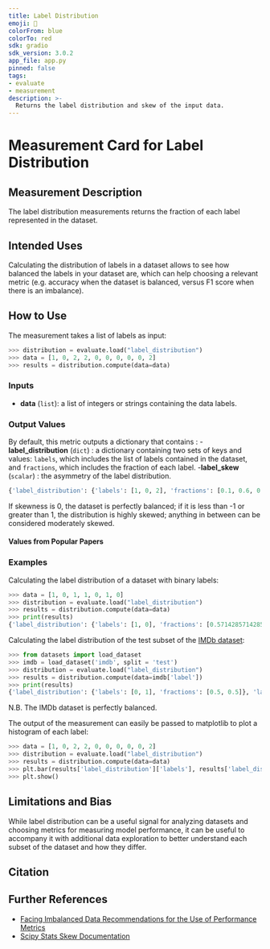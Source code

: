 ```yaml
---
title: Label Distribution
emoji: 🤗
colorFrom: blue
colorTo: red
sdk: gradio
sdk_version: 3.0.2
app_file: app.py
pinned: false
tags:
- evaluate
- measurement
description: >-
  Returns the label distribution and skew of the input data.
---
```


# Measurement Card for Label Distribution

## Measurement Description
The label distribution measurements returns the fraction of each label represented in the dataset.

## Intended Uses

Calculating the distribution of labels in a dataset allows to see how balanced the labels in your dataset are, which
can help choosing a relevant metric (e.g. accuracy when the dataset is balanced, versus F1 score when there is an
imbalance).

## How to Use

The measurement takes a list of labels as input:

```python
>>> distribution = evaluate.load("label_distribution")
>>> data = [1, 0, 2, 2, 0, 0, 0, 0, 0, 2]
>>> results = distribution.compute(data=data)
```

### Inputs
- **data** (`list`): a list of integers or strings containing the data labels.

### Output Values
By default, this metric outputs a dictionary that contains :
-**label_distribution** (`dict`) : a dictionary containing two sets of keys and values: `labels`, which includes the list of labels contained in the dataset, and `fractions`, which includes the fraction of each label.
-**label_skew** (`scalar`) : the asymmetry of the label distribution.

```python
{'label_distribution': {'labels': [1, 0, 2], 'fractions': [0.1, 0.6, 0.3]}, 'label_skew': 0.7417688338666573}
```

If skewness is 0, the dataset is perfectly balanced; if it is less than -1 or greater than 1, the distribution is highly skewed; anything in between can be considered moderately skewed.

#### Values from Popular Papers


### Examples
Calculating the label distribution of a dataset with binary labels:

```python
>>> data = [1, 0, 1, 1, 0, 1, 0]
>>> distribution = evaluate.load("label_distribution")
>>> results = distribution.compute(data=data)
>>> print(results)
{'label_distribution': {'labels': [1, 0], 'fractions': [0.5714285714285714, 0.42857142857142855]}}
```

Calculating the label distribution of the test subset of the [IMDb dataset](https://huggingface.co/datasets/imdb):
```python
>>> from datasets import load_dataset
>>> imdb = load_dataset('imdb', split = 'test')
>>> distribution = evaluate.load("label_distribution")
>>> results = distribution.compute(data=imdb['label'])
>>> print(results)
{'label_distribution': {'labels': [0, 1], 'fractions': [0.5, 0.5]}, 'label_skew': 0.0}
```
N.B. The IMDb dataset is perfectly balanced.

The output of the measurement can easily be passed to matplotlib to plot a histogram of each label:

```python
>>> data = [1, 0, 2, 2, 0, 0, 0, 0, 0, 2]
>>> distribution = evaluate.load("label_distribution")
>>> results = distribution.compute(data=data)
>>> plt.bar(results['label_distribution']['labels'], results['label_distribution']['fractions'])
>>> plt.show()
```

## Limitations and Bias
While label distribution can be a useful signal for analyzing datasets and choosing metrics for measuring model performance, it can be useful to accompany it with additional data exploration to better understand each subset of the dataset and how they differ.

## Citation

## Further References
- [Facing Imbalanced Data Recommendations for the Use of Performance Metrics](https://sites.pitt.edu/~jeffcohn/skew/PID2829477.pdf)
- [Scipy Stats Skew Documentation](https://docs.scipy.org/doc/scipy/reference/generated/scipy.stats.skew.html#scipy-stats-skew)
